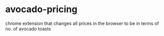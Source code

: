# avocado-pricing
chrome extension that changes all prices in the browser to be in terms of no. of avocado toasts